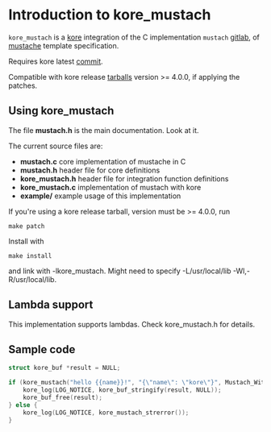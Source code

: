 # Introduction to kore_mustach

`kore_mustach` is a [kore](https://kore.io) integration of the C implementation
`mustach` [gitlab](https://gitlab.com/jobol/mustach), of [mustache](http://mustache.github.io "main site for mustache")
template specification.

Requires kore latest [commit](https://git.kore.io/kore).

Compatible with kore release [tarballs](https://kore.io/source) version >= 4.0.0, if applying the patches.


## Using kore_mustach

The file **mustach.h** is the main documentation. Look at it.

The current source files are:

- **mustach.c** core implementation of mustache in C
- **mustach.h** header file for core definitions
- **kore_mustach.h** header file for integration function definitions
- **kore_mustach.c** implementation of mustach with kore
- **example/** example usage of this implementation

If you're using a kore release tarball, version must be >= 4.0.0, run
```
make patch
```

Install with
```
make install
```
and link with -lkore_mustach. Might need to specify -L/usr/local/lib -Wl,-R/usr/local/lib.


## Lambda support

This implementation supports lambdas. Check kore_mustach.h for details.


## Sample code
```c
struct kore_buf *result = NULL;

if (kore_mustach("hello {{name}}!", "{\"name\": \"kore\"}", Mustach_With_AllExtensions, &result)) {
    kore_log(LOG_NOTICE, kore_buf_stringify(result, NULL));
    kore_buf_free(result);
} else {
    kore_log(LOG_NOTICE, kore_mustach_strerror());
}
```
